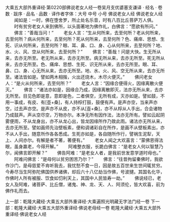 大乘五大部外重译经·第0220部佛说老女人经一卷吴月支优婆塞支谦译
· 经名 · 卷数 · 跋序
· 品名 · 品数 · 译作者字体：大号 中号 小号
佛说老女人经
佛说老女人经
　　闻如是：一时，佛在堕舍罗，所止处名乐音，时有八百比丘菩萨万人俱。
　　时有贫穷老女人来到佛所，以头面著地为佛作礼，白佛言：“愿欲有所问。”
　　佛言：“善哉当问！”
　　老女人言：“生从何所来，去至何所？老从何所来，去至何所？病从何所来，去至何所？死从何所来，去至何所？色、痛痒、思想、生死、识从何所来，去至何所？眼、耳、鼻、口、身、心从何所来，去至何所？地、水、火、风、空从何所来，去至何所？”
　　佛言：“善哉！问是大快。生无所从来，去亦无所至。老无所从来，去亦无所至。病无所从来，去亦无所至。死无所从来，去亦无所至。色、痛痒、思想、生死、识无所从来，去亦无所至。眼、耳、鼻、口、身、心无所从来，去亦无所至。地、水、火、风、空无所从来，去亦无所至。诸法皆如是。譬如两木相揩，火出还烧木，木尽火便灭。”
　　佛问老女人：“是火从何所来，去至何所？”
　　老女人言：“因缘合便得火，因缘离散火便灭。”
　　佛言：“诸法亦如是，因缘合乃成，因缘离散即灭，法亦无所从来，去亦无所至。目见色即是意，意即是色，二者俱空，无所有成，灭亦如是。譬如鼓，不用一事成，有皮、有[壴+桑]，有人持桴打鼓，鼓便有声。是声亦空，当来声亦空，过去声亦空。是声亦不从皮，亦不从[壴+桑]，亦不从桴从人手出，合会诸物乃成鼓声。声从空尽空，万物亦尔。本净无所有因作法，法亦无所有。譬如云起阴雾便雨，不从龙身出，亦不从龙心出，皆龙因缘所作乃致此雨。诸法亦无所从来，去亦无所至。譬如画师先治壁板素，便和调诸彩自在所作，是画不从壁板素出，亦不从人手出，随意所作各各悉成。生死亦如是，各自随所作行，譬祸生泥犁，天上、人间亦尔。有解是者不著，著便有。”
　　老女人闻之大欢喜言：“蒙佛恩得法眼，虽身羸老，今得开解。”
　　阿难整衣服，长跪白佛言：“是老女人何以智慧乃尔，闻佛言即开解？”
　　佛告阿难：“是老女人者，是我前世发意学道时母也。”
　　阿难问佛言：“是母何以贫穷困苦乃尔？”
　　佛言：“往昔拘留秦佛时，我欲作沙门，是母慈爱不肯听我去，我忧愁不食一日，因是故五百世来生世间辄贫穷。今寿尽当生阿弥陀佛国供养诸佛，却后六十八亿劫当作佛，号波揵。其国名化华，作佛时人所有被服、饮食如忉利天上，其国中人民皆寿一劫。”
　　佛说经已，老女人及阿难，诸菩萨、比丘僧，诸鬼、神、龙、天、人、阿须伦，皆大欢喜，前为佛作礼而去。

上一部：乾隆大藏经·大乘五大部外重译经·大乘遍照光明藏无字法门经一卷
下一部：乾隆大藏经·大乘五大部外重译经·佛说老母经一卷
乾隆大藏经·大乘五大部外重译经·佛说老女人经